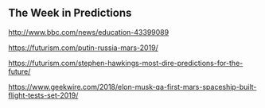 ## The Week in Predictions

http://www.bbc.com/news/education-43399089

https://futurism.com/putin-russia-mars-2019/

https://futurism.com/stephen-hawkings-most-dire-predictions-for-the-future/

https://www.geekwire.com/2018/elon-musk-qa-first-mars-spaceship-built-flight-tests-set-2019/
